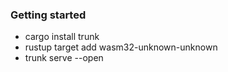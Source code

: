 
### Getting started
- cargo install trunk
- rustup target add wasm32-unknown-unknown
- trunk serve --open
